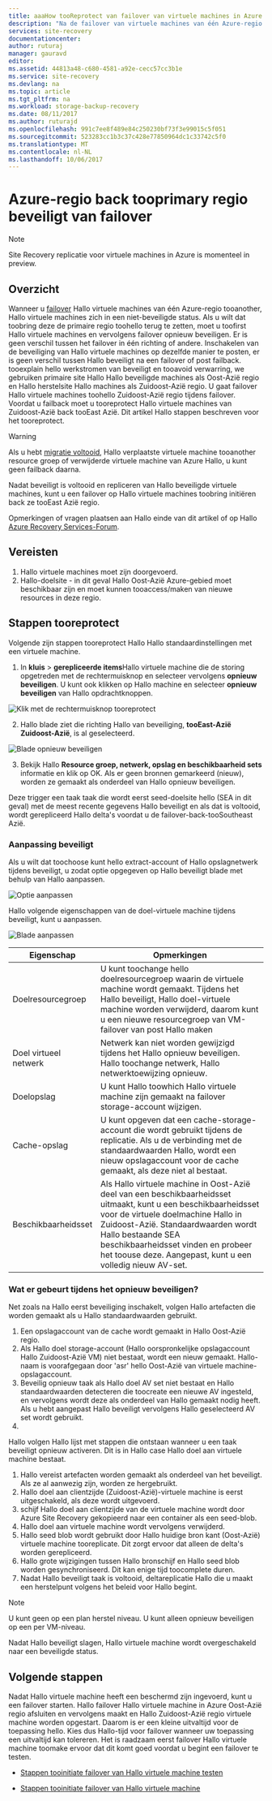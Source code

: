 ```yaml
---
title: aaaHow tooReprotect van failover van virtuele machines in Azure back tooprimary Azure-regio | Microsoft Docs
description: "Na de failover van virtuele machines van één Azure-regio tooanother, kunt u Azure Site Recovery tooprotect Hallo-machines in omgekeerde richting. Hoe meer informatie over Hallo stappen toodo een beveiligt voordat opnieuw een failover."
services: site-recovery
documentationcenter: 
author: ruturaj
manager: gauravd
editor: 
ms.assetid: 44813a48-c680-4581-a92e-cecc57cc3b1e
ms.service: site-recovery
ms.devlang: na
ms.topic: article
ms.tgt_pltfrm: na
ms.workload: storage-backup-recovery
ms.date: 08/11/2017
ms.author: ruturajd
ms.openlocfilehash: 991c7ee8f489e84c250230bf73f3e99015c5f051
ms.sourcegitcommit: 523283cc1b3c37c428e77850964dc1c33742c5f0
ms.translationtype: MT
ms.contentlocale: nl-NL
ms.lasthandoff: 10/06/2017
---
```

# <a name="reprotect-from-failed-over-azure-region-back-tooprimary-region"></a>Azure-regio back tooprimary regio beveiligt van failover



>[!NOTE]
>
> Site Recovery replicatie voor virtuele machines in Azure is momenteel in preview.


## <a name="overview"></a>Overzicht
Wanneer u [failover](site-recovery-failover.md) Hallo virtuele machines van één Azure-regio tooanother, Hallo virtuele machines zich in een niet-beveiligde status. Als u wilt dat toobring deze de primaire regio toohello terug te zetten, moet u toofirst Hallo virtuele machines en vervolgens failover opnieuw beveiligen. Er is geen verschil tussen het failover in één richting of andere. Inschakelen van de beveiliging van Hallo virtuele machines op dezelfde manier te posten, er is geen verschil tussen Hallo beveiligt na een failover of post failback.
tooexplain hello werkstromen van beveiligt en tooavoid verwarring, we gebruiken primaire site Hallo Hallo beveiligde machines als Oost-Azië regio en Hallo herstelsite Hallo machines als Zuidoost-Azië regio. U gaat failover Hallo virtuele machines toohello Zuidoost-Azië regio tijdens failover. Voordat u failback moet u tooreprotect Hallo virtuele machines van Zuidoost-Azië back tooEast Azië. Dit artikel Hallo stappen beschreven voor het tooreprotect.

> [!WARNING]
> Als u hebt [migratie voltooid](site-recovery-migrate-to-azure.md#what-do-we-mean-by-migration), Hallo verplaatste virtuele machine tooanother resource groep of verwijderde virtuele machine van Azure Hallo, u kunt geen failback daarna.

Nadat beveiligt is voltooid en repliceren van Hallo beveiligde virtuele machines, kunt u een failover op Hallo virtuele machines toobring initiëren back ze tooEast Azië regio.

Opmerkingen of vragen plaatsen aan Hallo einde van dit artikel of op Hallo [Azure Recovery Services-Forum](https://social.msdn.microsoft.com/forums/azure/home?forum=hypervrecovmgr).

## <a name="prerequisites"></a>Vereisten
1. Hallo virtuele machines moet zijn doorgevoerd.
2. Hallo-doelsite - in dit geval Hallo Oost-Azië Azure-gebied moet beschikbaar zijn en moet kunnen tooaccess/maken van nieuwe resources in deze regio.

## <a name="steps-tooreprotect"></a>Stappen tooreprotect

Volgende zijn stappen tooreprotect Hallo Hallo standaardinstellingen met een virtuele machine.

1. In **kluis** > **gerepliceerde items**Hallo virtuele machine die de storing opgetreden met de rechtermuisknop en selecteer vervolgens **opnieuw beveiligen**. U kunt ook klikken op Hallo machine en selecteer **opnieuw beveiligen** van Hallo opdrachtknoppen.

![Klik met de rechtermuisknop tooreprotect](./media/site-recovery-how-to-reprotect-azure-to-azure/reprotect.png)

2. Hallo blade ziet die richting Hallo van beveiliging, **tooEast-Azië Zuidoost-Azië**, is al geselecteerd.

![Blade opnieuw beveiligen](./media/site-recovery-how-to-reprotect-azure-to-azure/reprotectblade.png)

3. Bekijk Hallo **Resource groep, netwerk, opslag en beschikbaarheid sets** informatie en klik op OK. Als er geen bronnen gemarkeerd (nieuw), worden ze gemaakt als onderdeel van Hallo opnieuw beveiligen.

Deze trigger een taak taak die wordt eerst seed-doelsite hello (SEA in dit geval) met de meest recente gegevens Hallo beveiligt en als dat is voltooid, wordt gerepliceerd Hallo delta's voordat u de failover-back-tooSoutheast Azië.

### <a name="reprotect-customization"></a>Aanpassing beveiligt
Als u wilt dat toochoose kunt hello extract-account of Hallo opslagnetwerk tijdens beveiligt, u zodat optie opgegeven op Hallo beveiligt blade met behulp van Hallo aanpassen.

![Optie aanpassen](./media/site-recovery-how-to-reprotect-azure-to-azure/customize.png)

Hallo volgende eigenschappen van de doel-virtuele machine tijdens beveiligt, kunt u aanpassen.

![Blade aanpassen](./media/site-recovery-how-to-reprotect-azure-to-azure/customizeblade.png)

|Eigenschap |Opmerkingen  |
|---------|---------|
|Doelresourcegroep     | U kunt toochange hello doelresourcegroep waarin de virtuele machine wordt gemaakt. Tijdens het Hallo beveiligt, Hallo doel-virtuele machine worden verwijderd, daarom kunt u een nieuwe resourcegroep van VM-failover van post Hallo maken         |
|Doel virtueel netwerk     | Netwerk kan niet worden gewijzigd tijdens het Hallo opnieuw beveiligen. Hallo toochange netwerk, Hallo netwerktoewijzing opnieuw.         |
|Doelopslag     | U kunt Hallo toowhich Hallo virtuele machine zijn gemaakt na failover storage-account wijzigen.         |
|Cache-opslag     | U kunt opgeven dat een cache-storage-account die wordt gebruikt tijdens de replicatie. Als u de verbinding met de standaardwaarden Hallo, wordt een nieuw opslagaccount voor de cache gemaakt, als deze niet al bestaat.         |
|Beschikbaarheidsset     |Als Hallo virtuele machine in Oost-Azië deel van een beschikbaarheidsset uitmaakt, kunt u een beschikbaarheidsset voor de virtuele doelmachine Hallo in Zuidoost-Azië. Standaardwaarden wordt Hallo bestaande SEA beschikbaarheidsset vinden en probeer het toouse deze. Aangepast, kunt u een volledig nieuw AV-set.         |


### <a name="what-happens-during-reprotect"></a>Wat er gebeurt tijdens het opnieuw beveiligen?

Net zoals na Hallo eerst beveiliging inschakelt, volgen Hallo artefacten die worden gemaakt als u Hallo standaardwaarden gebruikt.
1. Een opslagaccount van de cache wordt gemaakt in Hallo Oost-Azië regio.
2. Als Hallo doel storage-account (Hallo oorspronkelijke opslagaccount Hallo Zuidoost-Azië VM) niet bestaat, wordt een nieuw gemaakt. Hallo-naam is voorafgegaan door 'asr' hello Oost-Azië van virtuele machine-opslagaccount.
3. Beveilig opnieuw taak als Hallo doel AV set niet bestaat en Hallo standaardwaarden detecteren die toocreate een nieuwe AV ingesteld, en vervolgens wordt deze als onderdeel van Hallo gemaakt nodig heeft. Als u hebt aangepast Hallo beveiligt vervolgens Hallo geselecteerd AV set wordt gebruikt.
4.

Hallo volgen Hallo lijst met stappen die ontstaan wanneer u een taak beveiligt opnieuw activeren. Dit is in Hallo case Hallo doel aan virtuele machine bestaat.

1. Hallo vereist artefacten worden gemaakt als onderdeel van het beveiligt. Als ze al aanwezig zijn, worden ze hergebruikt.
2. Hallo doel aan clientzijde (Zuidoost-Azië)-virtuele machine is eerst uitgeschakeld, als deze wordt uitgevoerd.
3. schijf Hallo doel aan clientzijde van de virtuele machine wordt door Azure Site Recovery gekopieerd naar een container als een seed-blob.
4. Hallo doel aan virtuele machine wordt vervolgens verwijderd.
5. Hallo seed blob wordt gebruikt door Hallo huidige bron kant (Oost-Azië) virtuele machine tooreplicate. Dit zorgt ervoor dat alleen de delta's worden gerepliceerd.
6. Hallo grote wijzigingen tussen Hallo bronschijf en Hallo seed blob worden gesynchroniseerd. Dit kan enige tijd toocomplete duren.
7. Nadat Hallo beveiligt taak is voltooid, deltareplicatie Hallo die u maakt een herstelpunt volgens het beleid voor Hallo begint.

> [!NOTE]
> U kunt geen op een plan herstel niveau. U kunt alleen opnieuw beveiligen op een per VM-niveau.

Nadat Hallo beveiligt slagen, Hallo virtuele machine wordt overgeschakeld naar een beveiligde status.

## <a name="next-steps"></a>Volgende stappen

Nadat Hallo virtuele machine heeft een beschermd zijn ingevoerd, kunt u een failover starten. Hallo failover Hallo virtuele machine in Azure Oost-Azië regio afsluiten en vervolgens maakt en Hallo Zuidoost-Azië regio virtuele machine worden opgestart. Daarom is er een kleine uitvaltijd voor de toepassing hello. Kies dus Hallo-tijd voor failover wanneer uw toepassing een uitvaltijd kan tolereren. Het is raadzaam eerst failover Hallo virtuele machine toomake ervoor dat dit komt goed voordat u begint een failover te testen.

-   [Stappen tooinitiate failover van Hallo virtuele machine testen](site-recovery-test-failover-to-azure.md)

-   [Stappen tooinitiate failover van Hallo virtuele machine](site-recovery-failover.md)
